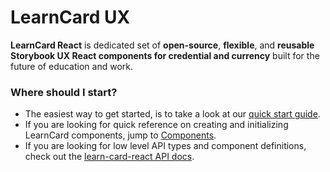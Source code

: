# LearnCard UX

**LearnCard React** is dedicated set of **open-source**, **flexible**, and **reusable Storybook UX React components for credential and currency** built for the future of education and work.

### Where should I start?

* The easiest way to get started, is to take a look at our [quick start guide](quick-start.md).
* If you are looking for quick reference on creating and initializing LearnCard components, jump to [Components](components/).
* If you are looking for low level API types and component definitions, check out the [learn-card-react API docs](https://api.docs.learncard.com/docs/react/modules).
